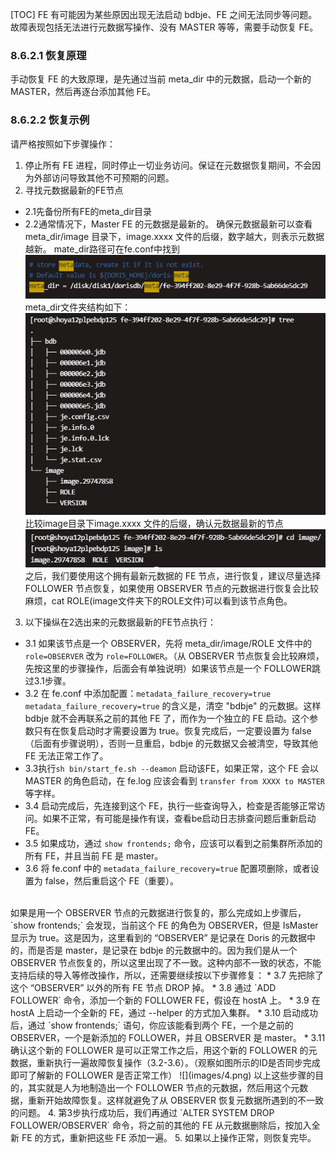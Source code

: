 [TOC]
FE 有可能因为某些原因出现无法启动 bdbje、FE 之间无法同步等问题。故障表现包括无法进行元数据写操作、没有 MASTER 等等，需要手动恢复 FE。

  

### 8.6.2.1 恢复原理

手动恢复 FE 的大致原理，是先通过当前 meta\_dir 中的元数据，启动一个新的 MASTER，然后再逐台添加其他 FE。

  

### 8.6.2.2 恢复示例

请严格按照如下步骤操作：

1.  停止所有 FE 进程，同时停止一切业务访问。保证在元数据恢复期间，不会因为外部访问导致其他不可预期的问题。
 2. 寻找元数据最新的FE节点
 *  2.1先备份所有FE的meta\_dir目录
*  2.2通常情况下，Master FE 的元数据是最新的。
确保元数据最新可以查看 meta_dir/image 目录下，image.xxxx 文件的后缀，数字越大，则表示元数据越新。
mate_dir路径可在fe.conf中找到
![](images/1.png)
meta\_dir文件夹结构如下：
![](images/2.png)
比较image目录下image.xxxx 文件的后缀，确认元数据最新的节点
![](images/3.png)
之后，我们要使用这个拥有最新元数据的 FE 节点，进行恢复，建议尽量选择 FOLLOWER 节点恢复，如果使用 OBSERVER 节点的元数据进行恢复会比较麻烦，cat ROLE(image文件夹下的ROLE文件)可以看到该节点角色。
 3. 以下操纵在2选出来的元数据最新的FE节点执行：
 * 3.1  如果该节点是一个 OBSERVER，先将 meta\_dir/image/ROLE 文件中的 `role=OBSERVER` 改为 `role=FOLLOWER`。（从 OBSERVER 节点恢复会比较麻烦，先按这里的步骤操作，后面会有单独说明）如果该节点是一个 FOLLOWER跳过3.1步骤。
 * 3.2  在 fe.conf 中添加配置：`metadata_failure_recovery=true`
`metadata_failure_recovery=true` 的含义是，清空 "bdbje" 的元数据。这样 bdbje 就不会再联系之前的其他 FE 了，而作为一个独立的 FE 启动。这个参数只有在恢复启动时才需要设置为 true。恢复完成后，一定要设置为 false（后面有步骤说明），否则一旦重启，bdbje 的元数据又会被清空，导致其他 FE 无法正常工作了。
 * 3.3执行`sh bin/start_fe.sh --deamon` 启动该FE，如果正常，这个 FE 会以 MASTER 的角色启动，在 fe.log 应该会看到 `transfer from XXXX to MASTER` 等字样。
 * 3.4 启动完成后，先连接到这个 FE，执行一些查询导入，检查是否能够正常访问。如果不正常，有可能是操作有误，查看be启动日志排查问题后重新启动FE。
 * 3.5  如果成功，通过 `show frontends;` 命令，应该可以看到之前集群所添加的所有 FE，并且当前 FE 是 master。
 * 3.6  将 fe.conf 中的 `metadata_failure_recovery=true` 配置项删除，或者设置为 false，然后重启这个 FE（重要）。
 <br>
如果是用一个 OBSERVER 节点的元数据进行恢复的，那么完成如上步骤后，`show frontends;` 会发现，当前这个 FE 的角色为 OBSERVER，但是 IsMaster 显示为 true。这是因为，这里看到的 “OBSERVER” 是记录在 Doris 的元数据中的，而是否是 master，是记录在 bdbje 的元数据中的。因为我们是从一个 OBSERVER 节点恢复的，所以这里出现了不一致。这种内部不一致的状态，不能支持后续的导入等修改操作，所以，还需要继续按以下步骤修复：
 * 3.7  先把除了这个 “OBSERVER” 以外的所有 FE 节点 DROP 掉。
 * 3.8  通过 `ADD FOLLOWER` 命令，添加一个新的 FOLLOWER FE，假设在 hostA 上。
 * 3.9  在 hostA 上启动一个全新的 FE，通过 --helper 的方式加入集群。
 * 3.10 启动成功后，通过 `show frontends;` 语句，你应该能看到两个 FE，一个是之前的 OBSERVER，一个是新添加的 FOLLOWER，并且 OBSERVER 是 master。
 * 3.11 确认这个新的 FOLLOWER 是可以正常工作之后，用这个新的 FOLLOWER 的元数据，重新执行一遍故障恢复操作（3.2-3.6）。（观察如图所示的ID是否同步完成即可了解新的 FOLLOWER 是否正常工作）
 ![](images/4.png)
以上这些步骤的目的，其实就是人为地制造出一个 FOLLOWER 节点的元数据，然后用这个元数据，重新开始故障恢复。这样就避免了从 OBSERVER 恢复元数据所遇到的不一致的问题。
 4. 第3步执行成功后，我们再通过 `ALTER SYSTEM DROP FOLLOWER/OBSERVER` 命令，将之前的其他的 FE 从元数据删除后，按加入全新 FE 的方式，重新把这些 FE 添加一遍。
 5.   如果以上操作正常，则恢复完毕。

